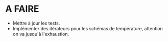 # A FAIRE

- Mettre à jour les tests.
- Implémenter des itérateurs pour les schémas de température, attention on va jusqu'à l'exhaustion.
